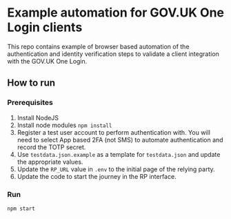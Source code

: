 # Example automation for GOV.UK One Login clients
This repo contains example of browser based automation of the authentication and
identity verification steps to validate a client integration with the GOV.UK One
Login.

## How to run

### Prerequisites

 1. Install NodeJS
 2. Install node modules `npm install`
 3. Register a test user account to perform authentication with. You will need to select App based 2FA (not SMS) to automate authentication and record the TOTP secret.
 3. Use `testdata.json.example` as a template for `testdata.json` and update the appropriate values.
 4. Update the `RP_URL` value in `.env` to the initial page of the relying party.
 5. Update the code to start the journey in the RP interface.  

### Run
```
npm start
```